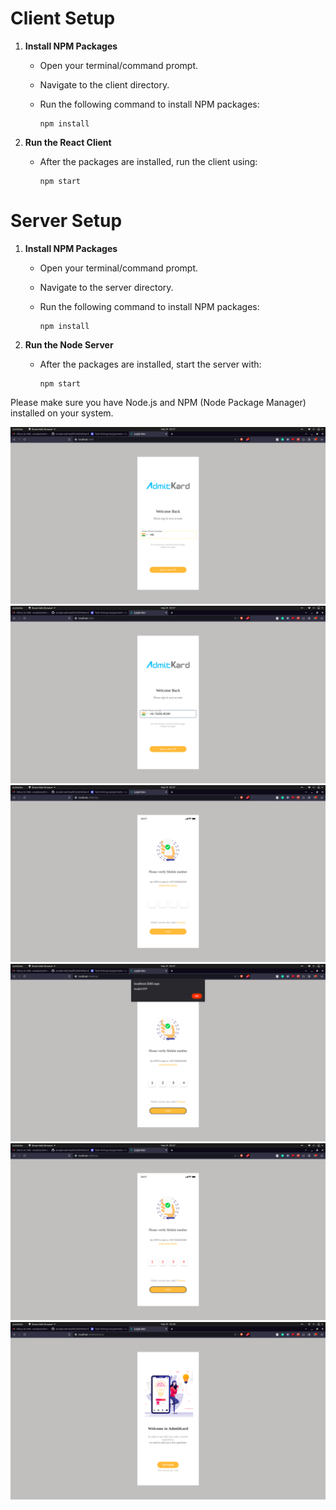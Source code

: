 # Client Setup

1. **Install NPM Packages**
   - Open your terminal/command prompt.
   - Navigate to the client directory.
   - Run the following command to install NPM packages:

     ```
     npm install
     ```

2. **Run the React Client**
   - After the packages are installed, run the client using:

     ```
     npm start
     ```

# Server Setup

1. **Install NPM Packages**
   - Open your terminal/command prompt.
   - Navigate to the server directory.
   - Run the following command to install NPM packages:

     ```
     npm install
     ```

2. **Run the Node Server**
   - After the packages are installed, start the server with:

     ```
     npm start
     ```

Please make sure you have Node.js and NPM (Node Package Manager) installed on your system.

![Image1](./Images/Image1.png)
![Image2](./Images/Image2.png)
![Image3](./Images/Image3.png)
![Image4](./Images/Image4.png)
![Image5](./Images/Image5.png)
![Image6](./Images/Image6.png)
